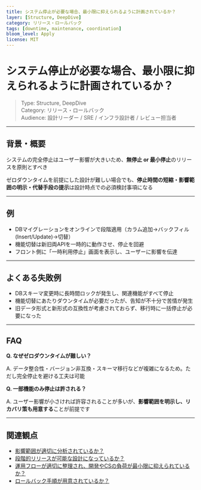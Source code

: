 ```yaml
---
title: システム停止が必要な場合、最小限に抑えられるように計画されているか？
layer: [Structure, DeepDive]
category: リリース・ロールバック
tags: [downtime, maintenance, coordination]
bloom_level: Apply
license: MIT
---
```


# システム停止が必要な場合、最小限に抑えられるように計画されているか？

> Type: Structure, DeepDive  
> Category: リリース・ロールバック  
> Audience: 設計リーダー / SRE / インフラ設計者 / レビュー担当者

---

## 背景・概要

システムの完全停止はユーザー影響が大きいため、**無停止 or 最小停止**のリリースを原則とすべき

ゼロダウンタイムを前提にした設計が難しい場合でも、**停止時間の短縮・影響範囲の明示・代替手段の提示**は設計時点での必須検討事項になる

---

## 例

- DBマイグレーションをオンラインで段階適用（カラム追加→バックフィル(Insert/Update)→切替）
- 機能切替は新旧両APIを一時的に動作させ、停止を回避
- フロント側に「一時利用停止」画面を表示し、ユーザーに影響を伝達

---

## よくある失敗例

- DBスキーマ変更時に長時間ロックが発生し、関連機能がすべて停止
- 機能切替にあたりダウンタイムが必要だったが、告知が不十分で苦情が発生
- 旧データ形式と新形式の互換性が考慮されておらず、移行時に一括停止が必要になった

---

## FAQ

**Q. なぜゼロダウンタイムが難しい？**

A. データ整合性・バージョン非互換・スキーマ移行などが複雑になるため。ただし完全停止を避ける工夫は可能

**Q. 一部機能のみ停止は許される？**

A. ユーザー影響が小さければ許容されることが多いが、**影響範囲を明示し、リカバリ策も用意する**ことが前提です

---

## 関連観点

- [影響範囲が適切に分析されているか？](https://zenn.dev/kanaria007/articles/889dbfe28a793e)
- [段階的リリースが可能な設計になっているか？](https://zenn.dev/kanaria007/articles/b443544c6b696e)
- [運用フローが適切に整理され、開発やCSの負荷が最小限に抑えられているか？](https://zenn.dev/kanaria007/articles/6f8a84b3025913)
- [ロールバック手順が用意されているか？](https://zenn.dev/kanaria007/articles/d7b3809b6db0c1)

